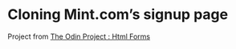 # Cloning Mint.com’s signup page

Project from [The Odin Project : Html Forms](https://www.theodinproject.com/courses/html5-and-css3/lessons/html-forms)
